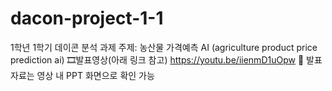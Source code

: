 # dacon-project-1-1
1학년 1학기
데이콘 분석 과제 주제: 농산물 가격예측 AI (agriculture product price prediction ai)
🎞발표영상(아래 링크 참고)
https://youtu.be/iienmD1uOpw
📌 발표자료는 영상 내 PPT 화면으로 확인 가능
